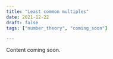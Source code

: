```yaml
---
title: "Least common multiples"
date: 2021-12-22
draft: false
tags: ["number_theory", "coming_soon"]

---
```


 Content coming soon.